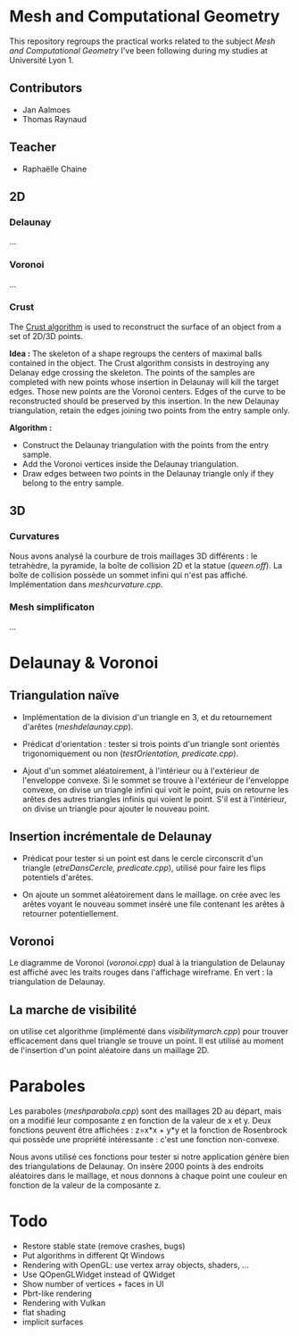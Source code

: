 # Mesh and Computational Geometry

This repository regroups the practical works related to the subject *Mesh and Computational Geometry* I've been following during my studies at Université Lyon 1.

## Contributors
* Jan Aalmoes
* Thomas Raynaud

## Teacher
* Raphaëlle Chaine

## 2D

### Delaunay
...

### Voronoi
...

### Crust

The [Crust algorithm](https://web.mit.edu/manoli/crust/www/crust.html) is used to reconstruct the surface of an object from a set of 2D/3D points.

**Idea :**
The skeleton of a shape regroups the centers of maximal balls contained in the object. The Crust algorithm consists in destroying any Delanay edge crossing the skeleton. The points of the samples are completed with new points whose insertion in Delaunay will kill the target edges. Those new points are the Voronoi centers. Edges of the curve to be reconstructed should be preserved by this insertion. In the new Delaunay triangulation, retain the edges joining two points from the entry sample only.

**Algorithm :**
- Construct the Delaunay triangulation with the points from the entry sample.
- Add the Voronoi vertices inside the Delaunay triangulation.
- Draw edges between two points in the Delaunay triangle only if they belong to the entry sample.

## 3D

### Curvatures

Nous avons analysé la courbure de trois maillages 3D différents : le tetrahèdre, la pyramide, la boîte de collision 2D et la statue (*queen.off*). La boîte de collision possède un sommet infini qui n'est pas affiché. Implémentation dans *meshcurvature.cpp*.

### Mesh simplificaton
...

# Delaunay & Voronoi

## Triangulation naïve

- Implémentation de la division d'un triangle en 3, et du retournement d'arêtes (*meshdelaunay.cpp*).

- Prédicat d'orientation : tester si trois points d'un triangle sont orientés trigonomiquement ou non (*testOrientation, predicate.cpp*).

- Ajout d'un sommet aléatoirement, à l'intérieur ou à l'extérieur de l'enveloppe convexe. Si le sommet se trouve à l'extérieur de l'enveloppe convexe, on divise un triangle infini qui voit le point, puis on retourne les arêtes des autres triangles infinis qui voient le point. S'il est à l'intérieur, on divise un triangle pour ajouter le nouveau point.

## Insertion incrémentale de Delaunay

- Prédicat pour tester si un point est dans le cercle circonscrit d'un triangle (*etreDansCercle, predicate.cpp*), utilisé pour faire les flips potentiels d'arêtes.

- On ajoute un sommet aléatoirement dans le maillage. on crée avec les arêtes voyant le nouveau sommet inséré une file contenant les arêtes à retourner potentiellement.

## Voronoi

Le diagramme de Voronoi (*voronoi.cpp*) dual à la triangulation de Delaunay est affiché avec les traits rouges dans l'affichage wireframe. En vert : la triangulation de Delaunay.

## La marche de visibilité

on utilise cet algorithme (implémenté dans *visibilitymarch.cpp*) pour trouver efficacement dans quel triangle se trouve un point. Il est utilisé au moment de l'insertion d'un point aléatoire dans un maillage 2D.

# Paraboles

Les paraboles (*meshparabola.cpp*) sont des maillages 2D au départ, mais on a modifié leur composante z en fonction de la valeur de x et y. Deux fonctions peuvent être affichées : z=x\*x + y\*y et la fonction de Rosenbrock qui possède une propriété intéressante : c'est une fonction non-convexe.

Nous avons utilisé ces fonctions pour tester si notre application génère bien des triangulations de Delaunay. On insère 2000 points à des endroits aléatoires dans le maillage, et nous donnons à chaque point une couleur en fonction de la valeur de la composante z.

# Todo

- Restore stable state (remove crashes, bugs)
- Put algorithms in different Qt Windows
- Rendering with OpenGL: use vertex array objects, shaders, ...
- Use QOpenGLWidget instead of QWidget
- Show number of vertices + faces in UI
- Pbrt-like rendering
- Rendering with Vulkan
- flat shading
- implicit surfaces